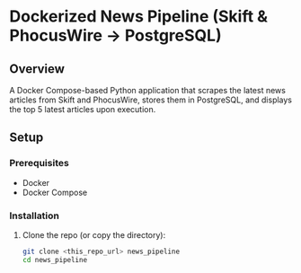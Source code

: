 # Dockerized News Pipeline (Skift & PhocusWire → PostgreSQL)

## Overview
A Docker Compose-based Python application that scrapes the latest news articles from Skift and PhocusWire, stores them in PostgreSQL, and displays the top 5 latest articles upon execution.

## Setup

### Prerequisites
- Docker
- Docker Compose

### Installation

1. Clone the repo (or copy the directory):
   ```bash
   git clone <this_repo_url> news_pipeline
   cd news_pipeline
